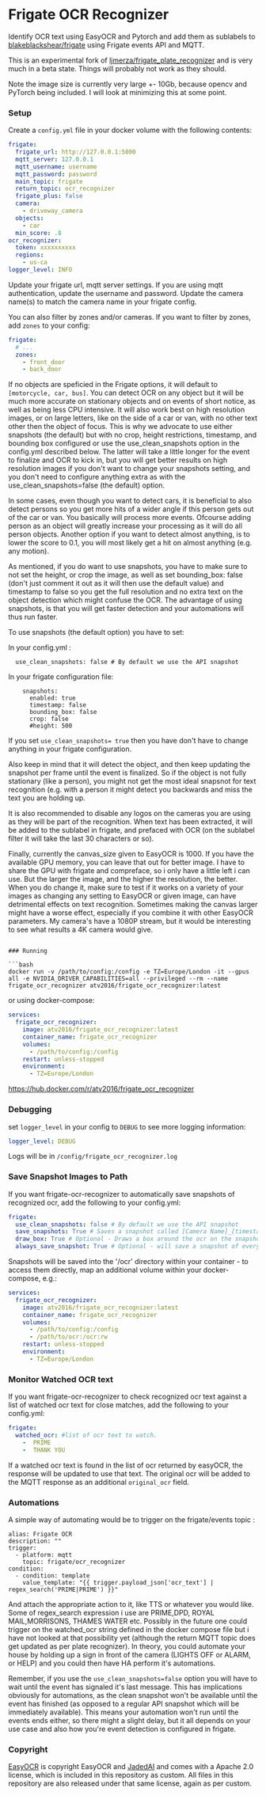 # Frigate OCR Recognizer

Identify OCR text using EasyOCR and Pytorch and add them as sublabels to [blakeblackshear/frigate](https://github.com/blakeblackshear/frigate) using Frigate events API and MQTT.

This is an experimental fork of [ljmerza/frigate_plate_recognizer](https://github.com/ljmerza/frigate_plate_recognizer/tree/master) and is very much in a beta state. Things will probably not work as they should.

Note the image size is currently very large +- 10Gb, because opencv and PyTorch being included. I will look at minimizing this at some point.

### Setup

Create a `config.yml` file in your docker volume with the following contents:

```yml
frigate:
  frigate_url: http://127.0.0.1:5000
  mqtt_server: 127.0.0.1
  mqtt_username: username
  mqtt_password: password
  main_topic: frigate
  return_topic: ocr_recognizer
  frigate_plus: false
  camera:
    - driveway_camera
  objects:
    - car
  min_score: .8
ocr_recognizer:
  token: xxxxxxxxxx
  regions: 
    - us-ca
logger_level: INFO
```

Update your frigate url, mqtt server settings. If you are using mqtt authentication, update the username and password. Update the camera name(s) to match the camera name in your frigate config.

You can also filter by zones and/or cameras. If you want to filter by zones, add `zones` to your config:

```yml
frigate:
  # ...
  zones:
    - front_door
    - back_door
```

If no objects are speficied in the Frigate options, it will default to `[motorcycle, car, bus]`. You can detect OCR on any object but it will be much more accurate on stationary objects and on events of short notice, as well as being less CPU intensive. It will also work best on high resolution images, or on large letters, like on the side of a car or van, with no other text other then the object of focus. This is why we advocate to use either snapshots (the default) but with no crop, height restrictions, timestamp, and bounding box configured or use the use_clean_snapshots option in the config.yml described below. The latter will take a little longer for the event to finalize and OCR to kick in, but you will get better results on high resolution images if you don't want to change your snapshots setting, and you don't need to configure anything extra as with the use_clean_snapshots=false (the default) option.

In some cases, even though you want to detect cars, it is beneficial to also detect persons so you get more hits of a wider angle if this person gets out of the car or van. You basically will process more events. Ofcourse adding person as an object will greatly increase your processing as it will do all person objects. Another option if you want to detect almost anything, is to lower the score to 0.1, you will most likely get a hit on almost anything (e.g. any motion).

As mentioned, if you do want to use snapshots, you have to make sure to not set the height, or crop the image, as well as set bounding_box: false (don't just comment it out as it will then use the default value) and timestamp to false so you get the full resolution and no extra text on the object detection which might confuse the OCR. The advantage of using snapshots, is that you will get faster detection and your automations will thus run faster.

To use snapshots (the default option) you have to set:

In your config.yml :
```frigate:
  use_clean_snapshots: false # By default we use the API snapshot
```
In your frigate configuration file:
```
    snapshots:
      enabled: true
      timestamp: false
      bounding_box: false
      crop: false
      #height: 500
```
If you set ```use_clean_snapshots= true``` then you have don't have to change anything in your frigate configuration.

Also keep in mind that it will detect the object, and then keep updating the snapshot per frame until the event is finalized. So if the object is not fully stationary (like a person), you might not get the most ideal snapsnot for text recognition (e.g. with a person it might detect you backwards and miss the text you are holding up.

It is also recommended to disable any logos on the cameras you are using as they will be part of the recognition. When text has been extracted, it will be added to the sublabel in frigate, and prefaced with OCR (on the sublabel filter it will take the last 30 characters or so).

Finally, currently the canvas_size given to EasyOCR is 1000. If you have the available GPU memory, you can leave that out for better image. I have to share the GPU with frigate and compreface, so i only have a little left i can use. But the larger the image, and the higher the resolution, the better. When you do change it, make sure to test if it works on a variety of your images as changing any setting to EasyOCR or given image, can have detrimental effects on text recognition. Sometimes making the canvas larger might have a worse effect, especially if you combine it with other EasyOCR parameters. My camera's have a 1080P stream, but it would be interesting to see what results a 4K camera would give.

```

### Running

```bash
docker run -v /path/to/config:/config -e TZ=Europe/London -it --gpus all -e NVIDIA_DRIVER_CAPABILITIES=all --privileged --rm --name frigate_ocr_recognizer atv2016/frigate_ocr_recognizer:latest
```

or using docker-compose:

```yml
services:
  frigate_ocr_recognizer:
    image: atv2016/frigate_ocr_recognizer:latest
    container_name: frigate_ocr_recognizer
    volumes:
      - /path/to/config:/config
    restart: unless-stopped
    environment:
      - TZ=Europe/London
```

https://hub.docker.com/r/atv2016/frigate_ocr_recognizer

### Debugging

set `logger_level` in your config to `DEBUG` to see more logging information:

```yml
logger_level: DEBUG
```

Logs will be in `/config/frigate_ocr_recognizer.log`

### Save Snapshot Images to Path

If you want frigate-ocr-recognizer to automatically save snapshots of recognized ocr, add the following to your config.yml:

```yml
frigate:
  use_clean_snapshots: false # By default we use the API snapshot
  save_snapshots: True # Saves a snapshot called [Camera Name]_[timestamp].png
  draw_box: True # Optional - Draws a box around the ocr on the snapshot along with the OCR text (Required Frigate plus setting)
  always_save_snapshot: True # Optional - will save a snapshot of every event sent to frigate_ocr_recognizer, even if no plate is detected
```

Snapshots will be saved into the '/ocr' directory within your container - to access them directly, map an additional volume within your docker-compose, e.g.:

```yml
services:
  frigate_ocr_recognizer:
    image: atv2016/frigate_ocr_recognizer:latest
    container_name: frigate_ocr_recognizer
    volumes:
      - /path/to/config:/config
      - /path/to/ocr:/ocr:rw
    restart: unless-stopped
    environment:
      - TZ=Europe/London
```

### Monitor Watched OCR text

If you want frigate-ocr-recognizer to check recognized ocr text against a list of watched ocr text for close matches, add the following to your config.yml:

```yml
frigate:
  watched_ocr: #list of ocr text to watch.
    -  PRIME
    -  THANK YOU
```

If a watched ocr text is found in the list of ocr returned by easyOCR, the response will be updated to use that text. The original ocr will be added to the MQTT response as an additional `original_ocr` field.

### Automations

A simple way of automating would be to trigger on the frigate/events topic :

```
alias: Frigate OCR
description: ""
trigger:
  - platform: mqtt
    topic: frigate/ocr_recognizer
condition:
  - condition: template
    value_template: "{{ trigger.payload_json['ocr_text'] | regex_search('PRIME|PRIME') }}"
```

And attach the appropriate action to it, like TTS or whatever you would like. Some of regex_search expression i use are PRIME,DPD, ROYAL MAIL,MORRISONS, THAMES WATER etc. Possibly in the future one could trigger on the watched_ocr string defined in the docker compose file but i have not looked at that possibility yet (although the return MQTT topic does get updated as per plate recognizer). In theory, you could automate your house by holding up a sign in front of the camera (LIGHTS OFF or ALARM, or HELP) and you could then have HA perform it's automations.

Remember, if you use the ```use_clean_snapshots=false``` option you will have to wait until the event has signaled it's last message.
This has implications obviously for automations, as the clean snapshot won't be available until the event has finished (as opposed to a regular API snapshot which will be immediately available). This means your automation won't run until the events ends either, so there might a slight delay, but it all depends on your use case and also how you're event detection is configured in frigate.

### Copyright
[EasyOCR](https://github.com/JaidedAI/EasyOCR) is copyright EasyOCR and [JadedAI](https://jaded.ai) and comes with a Apache 2.0 license, which is included in this repository as custom. All files in this repository are also released under that same license, again as per custom.
